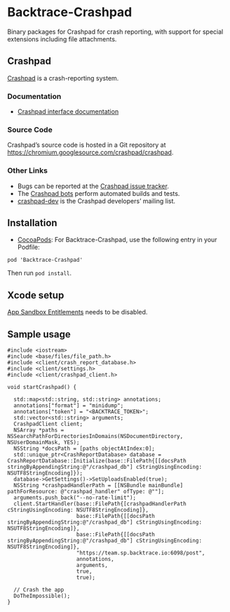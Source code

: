 # Backtrace-Crashpad
 Binary packages for Crashpad for crash reporting, with support for special extensions including file attachments.

 ## Crashpad

 [Crashpad](https://crashpad.chromium.org/) is a crash-reporting system.

 ### Documentation
  * [Crashpad interface documentation](https://crashpad.chromium.org/doxygen/)

 ### Source Code

 Crashpad’s source code is hosted in a Git repository at
 https://chromium.googlesource.com/crashpad/crashpad.

 ### Other Links

  * Bugs can be reported at the [Crashpad issue
    tracker](https://crashpad.chromium.org/bug/).
  * The [Crashpad bots](https://ci.chromium.org/p/crashpad/g/main/console)
    perform automated builds and tests.
  * [crashpad-dev](https://groups.google.com/a/chromium.org/group/crashpad-dev)
    is the Crashpad developers’ mailing list.

## Installation

- [CocoaPods](https://cocoapods.org/): For Backtrace-Crashpad, use the following entry in your Podfile:
```
pod 'Backtrace-Crashpad'
```
Then run `pod install`.

## Xcode setup

[App Sandbox Entitlements](https://developer.apple.com/documentation/security/app_sandbox_entitlements) needs to be disabled.

## Sample usage

```objc++
#include <iostream>
#include <base/files/file_path.h>
#include <client/crash_report_database.h>
#include <client/settings.h>
#include <client/crashpad_client.h>

void startCrashpad() {

  std::map<std::string, std::string> annotations;
  annotations["format"] = "minidump";
  annotations["token"] = "<BACKTRACE_TOKEN>";
  std::vector<std::string> arguments;
  CrashpadClient client;
  NSArray *paths = NSSearchPathForDirectoriesInDomains(NSDocumentDirectory, NSUserDomainMask, YES);
  NSString *docsPath = [paths objectAtIndex:0];
  std::unique_ptr<CrashReportDatabase> database = CrashReportDatabase::Initialize(base::FilePath{[[docsPath stringByAppendingString:@"/crashpad_db"] cStringUsingEncoding: NSUTF8StringEncoding]});
  database->GetSettings()->SetUploadsEnabled(true);
  NSString *crashpadHandlerPath = [[NSBundle mainBundle] pathForResource: @"crashpad_handler" ofType: @""];
  arguments.push_back("--no-rate-limit");
  client.StartHandler(base::FilePath{[crashpadHandlerPath cStringUsingEncoding: NSUTF8StringEncoding]},
                      base::FilePath{[[docsPath stringByAppendingString:@"/crashpad_db"] cStringUsingEncoding: NSUTF8StringEncoding]},
                      base::FilePath{[[docsPath stringByAppendingString:@"/crashpad_db"] cStringUsingEncoding: NSUTF8StringEncoding]},
                      "https://team.sp.backtrace.io:6098/post",
                      annotations,
                      arguments,
                      true,
                      true);

  // Crash the app
  DoTheImpossible();
}
```
